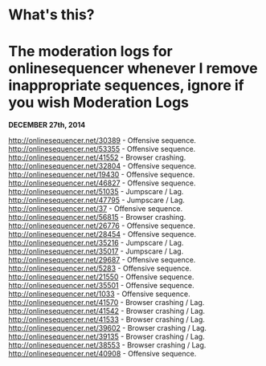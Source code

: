 What's this?
===============
The moderation logs for onlinesequencer whenever I remove inappropriate sequences, ignore if you wish
Moderation Logs
======
**DECEMBER 27th, 2014**

http://onlinesequencer.net/30389 - Offensive sequence.
http://onlinesequencer.net/53355 - Offensive sequence.
http://onlinesequencer.net/41552 - Browser crashing.
http://onlinesequencer.net/32804 - Offensive sequence.
http://onlinesequencer.net/19430 - Offensive sequence.
http://onlinesequencer.net/46827 - Offensive sequence.
http://onlinesequencer.net/51035 - Jumpscare / Lag.
http://onlinesequencer.net/47795 - Jumpscare / Lag.
http://onlinesequencer.net/37 - Offensive sequence.
http://onlinesequencer.net/56815 - Browser crashing.
http://onlinesequencer.net/26776 - Offensive sequence.
http://onlinesequencer.net/28454 - Offensive sequence.
http://onlinesequencer.net/35216 - Jumpscare / Lag.
http://onlinesequencer.net/35017 - Jumpscare / Lag.
http://onlinesequencer.net/29687 - Offensive sequence.
http://onlinesequencer.net/5283 - Offensive sequence.
http://onlinesequencer.net/21550 - Offensive sequence.
http://onlinesequencer.net/35501 - Offensive sequence.
http://onlinesequencer.net/1033 - Offensive sequence.
http://onlinesequencer.net/41570 - Browser crashing / Lag.
http://onlinesequencer.net/41542 - Browser crashing / Lag.
http://onlinesequencer.net/41533 - Browser crashing / Lag.
http://onlinesequencer.net/39602 - Browser crashing / Lag.
http://onlinesequencer.net/39135 - Browser crashing / Lag.
http://onlinesequencer.net/38553 - Browser crashing / Lag.
http://onlinesequencer.net/40908 - Offensive sequence.
